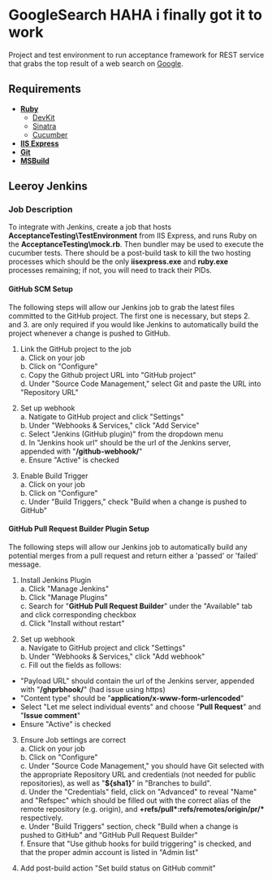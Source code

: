 # GoogleSearch  HAHA i finally got it to work
Project and test environment to run acceptance framework for REST service that grabs the top result of a web search on [Google](https://www.google.com/).
## Requirements
* [**Ruby**](https://www.ruby-lang.org/en/downloads/)
  * [DevKit](http://rubyinstaller.org/downloads/)
  * [Sinatra](http://www.sinatrarb.com/)
  * [Cucumber](https://cucumber.io/)
* [**IIS Express**](http://www.iis.net/)
* [**Git**](https://git-scm.com/downloads/)  
* [**MSBuild**](https://github.com/microsoft/msbuild/)  

## Leeroy Jenkins  
### Job Description
To integrate with Jenkins, create a job that hosts **AcceptanceTesting\TestEnvironment** from IIS Express, and runs Ruby on the **AcceptanceTesting\mock.rb**. Then bundler may be used to execute the cucumber tests. There should be a post-build task to kill the two hosting processes which should be the only **iisexpress.exe** and **ruby.exe** processes remaining; if not, you will need to track their PIDs.
#### GitHub SCM Setup  
The following steps will allow our Jenkins job to grab the latest files committed to the GitHub project. The first one is necessary, but steps 2. and 3. are only required if you would like Jenkins to automatically build the project whenever a change is pushed to GitHub.  

1. Link the GitHub project to the job  
  a. Click on your job  
  b. Click on "Configure"  
  c. Copy the Github project URL into "GitHub project"  
  d. Under "Source Code Management," select Git and paste the URL into "Repository URL"  

2. Set up webhook  
  a. Natigate to GitHub project and click "Settings"  
  b. Under "Webhooks & Services," click "Add Service"  
  c. Select "Jenkins (GitHub plugin)" from the dropdown menu  
  d. In "Jenkins hook url" should be the url of the Jenkins server, appended with "**/github-webhook/**"  
  e. Ensure "Active" is checked  

3. Enable Build Trigger  
  a. Click on your job  
  b. Click on "Configure"  
  c. Under "Build Triggers," check "Build when a change is pushed to GitHub"  

#### GitHub Pull Request Builder Plugin Setup  
The following steps will allow our Jenkins job to automatically build any potential merges from a pull request and return either a 'passed' or 'failed' message.  

1. Install Jenkins Plugin  
		a. Click "Manage Jenkins"  
		b. Click "Manage Plugins"  
		c. Search for "**GitHub Pull Request Builder**" under the "Available" tab and click corresponding checkbox  
		d. Click "Install without restart"  

2. Set up webhook  
		a. Navigate to GitHub project and click "Settings"  
		b. Under "Webhooks & Services," click "Add webhook"  
		c. Fill out the fields as follows:
  * "Payload URL" should contain the url of the Jenkins server, appended with "**/ghprbhook/**" (had issue using https)  
  * "Content type" should be "**application/x-www-form-urlencoded**"  
  * Select "Let me select individual events" and choose "**Pull Request**" and "**Issue comment**"  
  * Ensure "Active" is checked  

3. Ensure Job settings are correct  
		a. Click on your job  
		b. Click on "Configure"  
		c. Under "Source Code Management," you should have Git selected with the appropriate Repository URL and credentials (not needed for public repositories), as well as "**${sha1}**" in "Branches to build".  
		d. Under the "Credentials" field, click on "Advanced" to reveal "Name" and "Refspec" which should be filled out with the correct alias of the remote repository (e.g. origin), and **+refs/pull\*:refs/remotes/origin/pr/\*** respectively.  
		e. Under "Build Triggers" section, check "Build when a change is pushed to GitHub" and "GitHub Pull Request Builder"  
		f. Ensure that "Use github hooks for build triggering" is checked, and that the proper admin account is listed in "Admin list"  

4. Add post-build action "Set build status on GitHub commit"  

